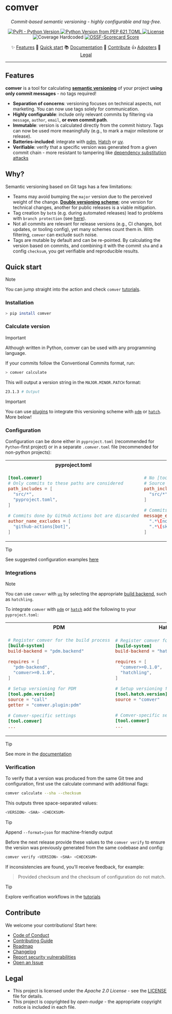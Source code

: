 <!--
SPDX-FileCopyrightText: © 2025 open-nudge <https://github.com/open-nudge>
SPDX-FileContributor: szymonmaszke <github@maszke.co>

SPDX-License-Identifier: Apache-2.0
-->

# comver

<!-- mkdocs remove start -->

<!-- vale off -->

<!-- pyml disable-num-lines 30 line-length-->

<p align="center">
    <em>Commit-based semantic versioning - highly configurable and tag-free.</em>
</p>

<div align="center">

<a href="https://pypi.org/project/comver">![PyPI - Python Version](https://img.shields.io/pypi/v/comver?style=for-the-badge&label=release&labelColor=grey&color=blue)
</a>
<a href="https://pypi.org/project/comver">![Python Version from PEP 621 TOML](https://img.shields.io/python/required-version-toml?tomlFilePath=https%3A%2F%2Fraw.githubusercontent.com%2Fopen-nudge%2Fcomver%2Fmain%2Fpyproject.toml&style=for-the-badge&label=python&labelColor=grey&color=blue)
</a>
<a href="https://opensource.org/licenses/Apache-2.0">![License](https://img.shields.io/badge/License-Apache_2.0-blue?style=for-the-badge)
</a>
<a>![Coverage Hardcoded](https://img.shields.io/badge/coverage-100%25-green?style=for-the-badge)
</a>
<a href="https://scorecard.dev/viewer/?uri=github.com/open-nudge/comver">![OSSF-Scorecard Score](https://img.shields.io/ossf-scorecard/github.com/open-nudge/comver?style=for-the-badge&label=OSSF)
</a>

</div>

<p align="center">
✨ <a href="#features">Features</a>
🚀 <a href="#quick-start">Quick start</a>
📚 <a href="https://open-nudge.github.io/comver">Documentation</a>
🤝 <a href="#contribute">Contribute</a>
👍 <a href="https://github.com/open-nudge/comver/blob/main/ADOPTERS.md">Adopters</a>
📜 <a href="#legal">Legal</a>
</p>
<!-- vale on -->

______________________________________________________________________

<!-- mkdocs remove end -->

## Features

__comver__ is a tool for calculating __[semantic versioning](https://semver.org/)__
of your project __using only commit messages__ - no tags required!

- __Separation of concerns__: versioning focuses on technical aspects,
    not marketing. You can now use tags solely for communication.
- __Highly configurable__: include only relevant commits by filtering via
    `message`, `author`, `email`, __or even commit path__.
- __Immutable__: version is calculated directly from the commit history.
    Tags can now be used more meaningfully (e.g., to mark a major milestone
    or release).
- __Batteries-included__: integrate with [pdm](https://pdm-project.org/en/latest/),
    [Hatch](https://hatch.pypa.io/latest/) or [uv](https://docs.astral.sh/uv/).
- __Verifiable__: verify that a specific version was generated from a
    given commit chain - more resistant to tampering like
    [dependency substitution attacks](https://docs.aws.amazon.com/codeartifact/latest/ug/dependency-substitution-attacks.html)

## Why?

Semantic versioning based on Git tags has a few limitations:

- Teams may avoid bumping the `major` version due to the
    perceived weight of the change.
    [__Double versioning scheme__](https://open-nudge.github.io/comver/tutorials/why);
    one version for technical changes, another for public releases is
    a viable mitigation.
- Tag creation by `bot`s (e.g. during automated releases) lead to problems
    with `branch protection` (see [here](https://github.com/orgs/community/discussions/25305)).
- Not all commits are relevant for release versions
    (e.g., CI changes, bot updates, or tooling config),
    yet many schemes count them in. With filtering, `comver` can exclude
    such noise.
- Tags are mutable by default and can be re-pointed. By calculating the version
    based on commits, and combining it with the commit
    `sha` and a config `checksum`, you get verifiable and reproducible results.

## Quick start

> [!NOTE]
> You can jump straight into the action and check `comver`
> [tutorials](https://open-nudge.github.io/comver/tutorials).

### Installation

```sh
> pip install comver
```

### Calculate version

> [!IMPORTANT]
> Although written in Python, comver can be used
> with any programming language.

If your commits follow the Conventional Commits format, run:

```sh
> comver calculate
```

This will output a version string in the `MAJOR.MINOR.PATCH` format:

```sh
23.1.3 # Output
```

> [!IMPORTANT]
> You can use [plugins](https://open-nudge.github.io/comver/tutorials/plugins)
> to integrate this versioning scheme
> with [`pdm`](https://github.com/pdm-project/pdm) or
> [`hatch`](https://github.com/pypa/hatch). More below!

<!-- mkdocs remove start -->

### Configuration

Configuration can be done either in `pyproject.toml`
(recommended for `Python`-first project) or in a separate
`.comver.toml` file (recommended for non-python projects):

<table>
<tr>
<th>pyproject.toml</th>
<th>.comver.toml</th>
</tr>
<tr>
<td>

```toml
[tool.comver]
# Only commits to these paths are considered
path_includes = [
  "src/*",
  "pyproject.toml",
]

# Commits done by GitHub Actions bot are discarded
author_name_excludes = [
  "github-actions[bot]",
]
```

</td>
<td>

```toml
# No [tool.comver] needed here
# Source only commits considered
path_includes = [
  "src/*",
]

# Commits messages with [no version] are discarded
message_excludes = [
  ".*\[no version\].*",
  ".*\[skipversion\].*",
]
```

</td>
</tr>
</table>

> [!TIP]
> See suggested configuration examples [here](https://open-nudge.github.io/comver/tutorials/configuration)

### Integrations

> [!NOTE]
> You can use `comver` with [`uv`](https://github.com/astral-sh/uv)
> by selecting the appropriate [build backend](https://docs.astral.sh/uv/concepts/build-backend/#choosing-a-build-backend),
> such as `hatchling`.

To integrate `comver` with [`pdm`](https://pdm-project.org/en/latest/)
or [`hatch`](https://hatch.pypa.io/latest/) add the following to
your `pyproject.toml`:

<table>
<tr>
<th>PDM</th>
<th>Hatch</th>
</tr>
<tr>
<td>

```toml
# Register comver for the build process
[build-system]
build-backend = "pdm.backend"

requires = [
  "pdm-backend",
  "comver>=0.1.0",
]

# Setup versioning for PDM
[tool.pdm.version]
source = "call"
getter = "comver.plugin:pdm"

# Comver-specific settings
[tool.comver]
...
```

</td>
<td>

```toml
# Register comver for the build process
[build-system]
build-backend = "hatchling.build"

requires = [
  "comver>=0.1.0",
  "hatchling",
]

# Setup versioning for Hatchling
[tool.hatch.version]
source = "comver"


# Comver-specific settings
[tool.comver]
...
```

</td>
</tr>
</table>

> [!TIP]
> See more in the [documentation](https://open-nudge.github.io/comver/tutorials/plugins)

### Verification

To verify that a version was produced from the same Git tree and configuration,
first use the calculate command with additional flags:

```sh
comver calculate --sha --checksum
```

This outputs three space-separated values:

```sh
<VERSION> <SHA> <CHECKSUM>
```

> [!TIP]
> Append `--format=json` for machine-friendly output

Before the next release provide these values to the `comver verify`
to ensure the version was previously generated from the
same codebase and config:

```sh
comver verify <VERSION> <SHA> <CHECKSUM>
```

If inconsistencies are found, you'll receive feedback, for example:

> Provided checksum and the checksum of configuration do not match.

> [!TIP]
> Explore verification workflows in the [tutorials](https://open-nudge.github.io/comver/tutorials/verification)

<!-- md-dead-link-check: off -->

## Contribute

We welcome your contributions! Start here:

- [Code of Conduct](/CODE_OF_CONDUCT.md)
- [Contributing Guide](/CONTRIBUTING.md)
- [Roadmap](/ROADMAP.md)
- [Changelog](/CHANGELOG.md)
- [Report security vulnerabilities](/SECURITY.md)
- [Open an Issue](https://github.com/open-nudge/comver/issues)

## Legal

- This project is licensed under the _Apache 2.0 License_ - see
    the [LICENSE](/LICENSE.md) file for details.
- This project is copyrighted by _open-nudge_ - the
    appropriate copyright notice is included in each file.

<!-- mkdocs remove end -->

<!-- md-dead-link-check: on -->
